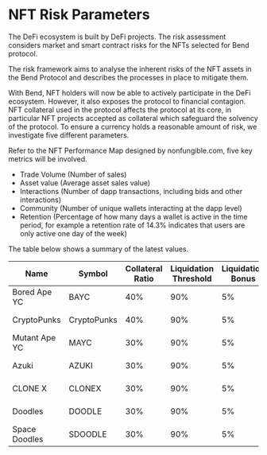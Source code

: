 # NFT Risk Parameters

The DeFi ecosystem is built by DeFi projects. The risk assessment considers market and smart contract risks for the NFTs selected for Bend protocol.

The risk framework aims to analyse the inherent risks of the NFT assets in the Bend Protocol and describes the processes in place to mitigate them.

With Bend, NFT holders will now be able to actively participate in the DeFi ecosystem. However, it also exposes the protocol to financial contagion. NFT collateral used in the protocol affects the protocol at its core, in particular NFT projects accepted as collateral which safeguard the solvency of the protocol. To ensure a currency holds a reasonable amount of risk, we investigate five different parameters.

Refer to the NFT Performance Map designed by nonfungible.com, five key metrics will be involved.

* Trade Volume (Number of sales)
* Asset value (Average asset sales value)
* Interactions (Number of dapp transactions, including bids and other interactions)
* Community (Number of unique wallets interacting at the dapp level)
* Retention (Percentage of how many days a wallet is active in the time period, for example a retention rate of 14.3% indicates that users are only active one day of the week)

The table below shows a summary of the latest values.

| Name           | Symbol      | Collateral Ratio | Liquidation Threshold | Liquidation Bonus | Redeem Duration | Auction Duration | Redeem Fine |
| -------------- | ----------- | ---------------- | --------------------- | ----------------- | --------------- | ---------------- | ----------- |
| Bored Ape YC   | BAYC        | 40%              | 90%                   | 5%                | 48 hours        | 48 hours         | 1%          |
| CryptoPunks    | CryptoPunks | 40%              | 90%                   | 5%                | 48 hours        | 48 hours         | 1%          |
| Mutant Ape YC  | MAYC        | 30%              | 90%                   | 5%                | 48 hours        | 48 hours         | 1%          |
| Azuki          | AZUKI       | 30%              | 90%                   | 5%                | 48 hours        | 48 hours         | 1%          |
| CLONE X        | CLONEX      | 30%              | 90%                   | 5%                | 48 hours        | 48 hours         | 1%          |
| Doodles        | DOODLE      | 30%              | 90%                   | 5%                | 48 hours        | 48 hours         | 1%          |
| Space Doodles  | SDOODLE     | 30%              | 90%                   | 5%                | 48 hours        | 48 hours         | 1%          |

